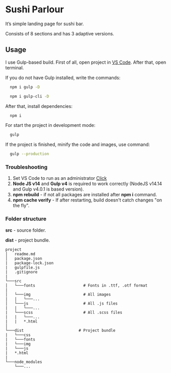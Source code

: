 # Sushi Parlour

It’s simple landing page for sushi bar.

Consists of 8 sections and has 3 adaptive versions.

## Usage

I use Gulp-based build. First of all, open project in [VS Code](https://code.visualstudio.com). After that, open terminal.

If you do not have Gulp installed, write the commands:

```bash
  npm i gulp -D

  npm i gulp-cli -D
```

After that, install dependencies:

```bash
  npm i
```

For start the project in development mode:

```bash
  gulp
```

If the project is finished, minify the code and images, use command:

```bash
  gulp --production
```

### Troubleshooting

1. Set VS Code to run as an administrator [Click](https://qastack.ru/programming/37700536/visual-studio-code-terminal-how-to-run-a-command-with-administrator-rights)
2. **Node JS v14** and **Gulp v4** is required to work correctly (NodeJS v14.14 and Gulp v4.0.1 is based version).
3. **npm rebuild** - if not all packages are installed after **npm i** command.
4. **npm cache verify** - If after restarting, build doesn't catch changes "on the fly".

### Folder structure

**src** - source folder.

**dist** - project bundle.

```
project
│   readme.md
│   package.json 
|   package-lock.json
|   gulpfile.js
|   .gitignore
|
└───src
│   └───fonts                     # Fonts in .ttf, .otf format
|
│   └───img                       # All images
|   |   └───...    
│   └───js                        # All .js files
|   |   └───...    
|   └───scss                      # All .scss files
|   |   └───...
|   |   *.html
│   
└───dist                        # Project bundle
|   └───css
|   └───fonts
|   └───img
|   └───js
|   *.html
|
└───node_modules
    └───...
```